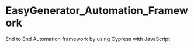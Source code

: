 # EasyGenerator_Automation_Framework
End to End Automation framework by using Cypress with JavaScript

